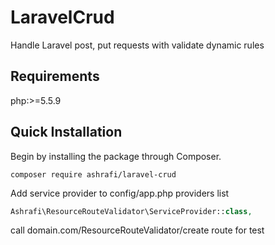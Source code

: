 # LaravelCrud
Handle Laravel post, put requests with validate dynamic rules

Requirements
------------
php:>=5.5.9

Quick Installation
------------------
Begin by installing the package through Composer.

```
composer require ashrafi/laravel-crud
```

Add service provider to config/app.php providers list

```php
Ashrafi\ResourceRouteValidator\ServiceProvider::class,
```

call domain.com/ResourceRouteValidator/create route for test

